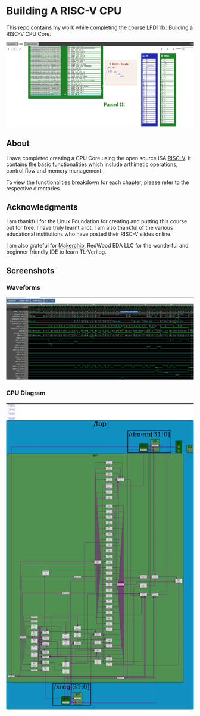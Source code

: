 # Building A RISC-V CPU

This repo contains my work while completing the course [LFD111x](https://www.edx.org/course/building-a-risc-v-cpu-core): Building a RISC-V CPU Core.

![Visualisation](img/ch5_cpu_viz.png)

## About

I have completed creating a CPU Core using the open source ISA [RISC-V](https://riscv.org/). It contains the basic functionalities which include arthimetic operations, control flow and memory management.

To view the functionalities breakdown for each chapter, please refer to the respective directories.

## Acknowledgments

I am thankful for the Linux Foundation for creating and putting this course out for free. I have truly learnt a lot. I am also thankful of the various educational institutions who have posted their RISC-V slides online.

I am also grateful for [Makerchip](https://app.makerchip.com/), RedWood EDA LLC for the wonderful and beginner friendly IDE to learn TL-Verilog.

## Screenshots

### Waveforms

![Waveform](img/ch5_waveform.png)

### CPU Diagram

![CPU diagram](img/ch5_cpu.png)
